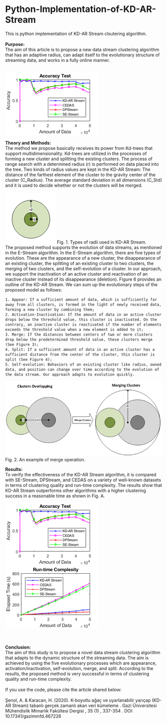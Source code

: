 # Python-Implementation-of-KD-AR-Stream

This is python implementation of KD-AR Stream clsutering algorithm.
<br><br>
<b>Purpose:</b><br> The aim of this article is to propose a new data stream clustering algorithm that has an adaptive
radius, can adapt itself to the evolutionary structure of streaming data, and works in a fully online manner.<br><br>

![Accuracy](img/FigureA1.png) 

<b>Theory and Methods:</b><br>
The method we propose basically receives its power from Kd-trees that support multidimensionality. Kd-trees are utilized in the processes of forming a new cluster and splitting the existing clusters. The process of range search with a determined radius (r) is performed on data placed into the tree. Two kinds of radius values are kept in the KD-AR Stream: 
The distance of the farthest element of the cluster to the gravity center of the cluster (C_Radius).
The average standard deviation in all dimensions (C_Std) and it is used to decide whether or not the clusters will be merged. <br><br>
![Radii](img/Radii.png) 
Fig. 1. Types of radii used in KD-AR Stream.<br>
The proposed method supports the evolution of data streams, as mentioned in the E-Stream algorithm. In the E-Stream algorithm, there are five types of evolution. These are the appearance of a new cluster, the disappearance of an existing cluster, the splitting of an existing cluster to two clusters, the merging of two clusters, and the self-evolution of a cluster. In our approach, we support the inactivation of an active cluster and reactivation of an inactive cluster instead of its disappearance (deletion). Figure 6 provides an outline of the KD-AR Stream. We can sum up the evolutionary steps of the proposed model as follows:

	1. Appear: If a sufficient amount of data, which is sufficiently far away from all clusters, is formed in the light of newly received data, forming a new cluster by combining them;
	2. Activation-Inactivation: If the amount of data in an active cluster drops below the threshold value, this cluster is inactivated. On the contrary, an inactive cluster is reactivated if the number of elements exceeds the threshold value when a new element is added to it;
	3. Merge: If the distances between centers of two or more clusters drop below the predetermined threshold value, these clusters merge (See Figure 3); 
	4. Split: If a sufficient amount of data in an active cluster has a sufficient distance from the center of the cluster, this cluster is split (See Figure 4);
	5. Self-evolution: Behaviors of an existing cluster like radius, owned data, and position can change over time according to the evolution of the data stream. Our approach adapts to evolution quickly.
![Merge](img/Merge.png) 
Fig. 2. An example of merge operation.<br>

<b>Results:</b><br>
To verify the effectiveness of the KD-AR Stream algorithm, it is compared with SE-Stream, DPStream, and
CEDAS on a variety of well-known datasets in terms of clustering quality and run-time complexity. The results
show that KD-AR Stream outperforms other algorithms with a higher clustering success in a reasonable time
as shown in Fig. A.<br>

![Accuracy](img/FigureA1.png) 
![Run-time](img/FigureA2.png) 

<br><br>
<b>Conclusion:</b><br>
The aim of this study is to propose a novel data stream clustering algorithm that adapts to the dynamic structure
of the streaming data. The aim is achieved by using the five evolutionary processes which are appearance,
activation/inactivation, self-evolution, merge, and split. According to the results, the proposed method is very
successful in terms of clustering quality and run-time complexity. 
<br><br>
If you use the code, please cite the article shared below:<br><br>
Şenol, A. & Karacan, H. (2020). K-boyutlu ağaç ve uyarlanabilir yarıçap (KD-AR Stream) tabanlı gerçek zamanlı akan veri kümeleme . Gazi Üniversitesi Mühendislik Mimarlık Fakültesi Dergisi , 35 (1) , 337-354 . DOI: 10.17341/gazimmfd.467226
